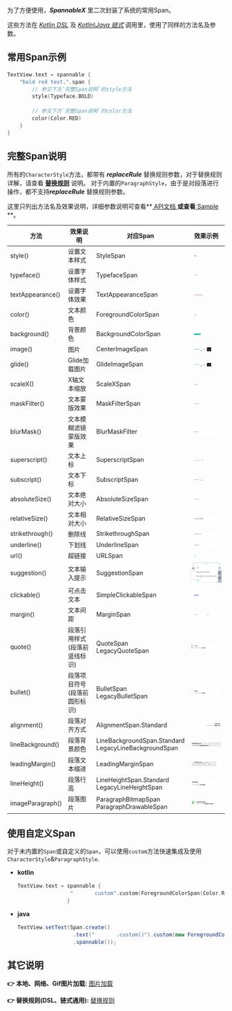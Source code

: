 为了方便使用，***SpannableX*** 里二次封装了系统的常用Span。

这些方法在 *[Kotlin DSL](https://txca.github.io/SpannableX/dsl/)* 及 *[Kotlin\Java 链式](https://txca.github.io/SpannableX/chain/)* 调用里，使用了同样的方法名及参数。

## 常用Span示例

```kotlin
TextView.text = spannable {
	"bold red text.".span {
        // 参见下方`完整Span说明`的style方法
		style(Typeface.BOLD)
        
        // 参见下方`完整Span说明`的color方法
		color(Color.RED)
	}
}
```


## 完整Span说明

所有的`CharacterStyle`方法，都带有 ***replaceRule*** 替换规则参数，对于替换规则详解，请查看 **[替换规则](https://txca.github.io/SpannableX/replace/)** 说明。
对于内置的`ParagraphStyle`，由于是对段落进行操作，都不支持***replaceRule*** 替换规则参数。

这里只列出方法名及效果说明，详细参数说明可查看**[ API文档 ](https://txca.github.io/SpannableX/api/)**或查看**[ Sample ](https://github.com/TxcA/SpannableX/blob/master/app/src/main/java/com/itxca/sample/spannable/KotlinFragment.kt)**。

| 方法             | 效果说明                   | 对应Span                         | 效果示例                 |
| ---------------- | ------------------------- | ------------------------------- |----------------------- |
| style()          | 设置文本样式               | StyleSpan                       |![](./res/spans/style.png)|
| typeface()       | 设置字体样式               | TypefaceSpan                    |![](./res/spans/typeface.png)|
| textAppearance() | 设置字体效果               | TextAppearanceSpan              |![](./res/spans/textAppearance.png)|
| color()          | 文本颜色                   | ForegroundColorSpan             |![](./res/spans/color.png)|
| background()     | 背景颜色                   | BackgroundColorSpan             |![](./res/spans/background.png)|
| image()          | 图片                       | CenterImageSpan                |![](./res/spans/image.png)|
| glide()          | Glide加载图片              | GlideImageSpan                  |![](./res/spans/image.png)|
| scaleX()         | X轴文本缩放                | ScaleXSpan                      |![](./res/spans/scaleX.png)|
| maskFilter()     | 文本蒙版效果               | MaskFilterSpan                  |![](./res/spans/blurMask.png)|
| blurMask()       | 文本模糊滤镜蒙版效果        | BlurMaskFilter                  |![](./res/spans/blurMask.png)|
| superscript()    | 文本上标                   | SuperscriptSpan                 |![](./res/spans/superscript.png)|
| subscript()      | 文本下标                   | SubscriptSpan                   |![](./res/spans/subscript.png)|
| absoluteSize()   | 文本绝对大小               | AbsoluteSizeSpan                |![](./res/spans/absoluteSize.png)|
| relativeSize()   | 文本相对大小               | RelativeSizeSpan                |![](./res/spans/relativeSize.png)|
| strikethrough()  | 删除线                    | StrikethroughSpan               |![](./res/spans/strikethrough.png)|
| underline()      | 下划线                    | UnderlineSpan                   |![](./res/spans/underline.png)|
| url()            | 超链接                    | URLSpan                         |![](./res/spans/url.png)|
| suggestion()     | 文本输入提示               | SuggestionSpan                  |![](./res/spans/suggestion.png)|
| clickable()      | 可点击文本                 | SimpleClickableSpan             |![](./res/spans/clickable.png)|
| margin()         | 文本间距                  | MarginSpan                      |![](./res/spans/margin.png)|
| quote()          | 段落引用样式(段落前竖线标识) | QuoteSpan<br>LegacyQuoteSpan    |![](./res/spans/quote.png)|
| bullet()         | 段落项目符号(段落前圆形标识) | BulletSpan<br>LegacyBulletSpan  |![](./res/spans/bullet.png)|
| alignment()      | 段落对齐方式                | AlignmentSpan.Standard         |![](./res/spans/alignment.png)|
| lineBackground() | 段落背景颜色                | LineBackgroundSpan.Standard<br>LegacyLineBackgroundSpan      |![](./res/spans/lineBackground.png)|
| leadingMargin()  | 段落文本缩进                | LeadingMarginSpan              |![](./res/spans/leadingMargin.png)|
| lineHeight()     | 段落行高                   | LineHeightSpan.Standard<br>LegacyLineHeightSpan              |![](./res/spans/lineHeight.png)|
| imageParagraph() | 段落图片                   | ParagraphBitmapSpan<br>ParagraphDrawableSpan                 |![](./res/spans/imageParagraph.png)|

## 使用自定义Span
对于未内置的`Span`或自定义的`Span`，可以使用`custom`方法快速集成及使用`CharacterStyle`&`ParagraphStyle`.

- **kotlin**
  ``` kotlin
  TextView.text = spannable {
                   "       custom".custom(ForegroundColorSpan(Color.RED))
                  }
  ```

- **java**
  ``` java
  TextView.setText(Span.create()
                    .text("       .custom()").custom(new ForegroundColorSpan(Color.RED))
                    .spannable());
  ```

## 其它说明

**👉 本地、网络、Gif图片加载:** [图片加载](https://txca.github.io/SpannableX/image/)

**👉 替换规则(DSL、链式通用):** [替换规则](https://txca.github.io/SpannableX/replace/)